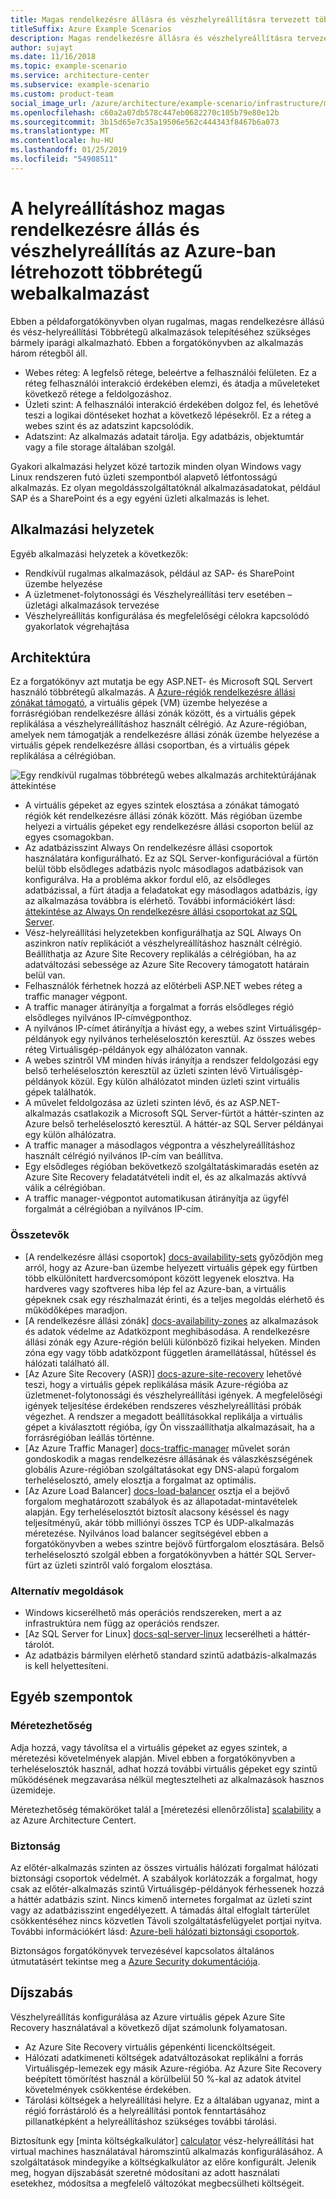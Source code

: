 ```yaml
---
title: Magas rendelkezésre állásra és vészhelyreállításra tervezett többrétegű webalkalmazás
titleSuffix: Azure Example Scenarios
description: Magas rendelkezésre állásra és vészhelyreállításra tervezett többrétegű webalkalmazást hozhat létre az Azure-ban Azure-beli virtuális gépek, rendelkezésre állási csoportok, rendelkezésre állási zónák, az Azure Site Recovery és az Azure Traffic Manager használatával.
author: sujayt
ms.date: 11/16/2018
ms.topic: example-scenario
ms.service: architecture-center
ms.subservice: example-scenario
ms.custom: product-team
social_image_url: /azure/architecture/example-scenario/infrastructure/media/arhitecture-disaster-recovery-multi-tier-app.png
ms.openlocfilehash: c60a2a07db578c447eb0682270c105b79e80e12b
ms.sourcegitcommit: 3b15d65e7c35a19506e562c444343f8467b6a073
ms.translationtype: MT
ms.contentlocale: hu-HU
ms.lasthandoff: 01/25/2019
ms.locfileid: "54908511"
---
```

# <a name="multitier-web-application-built-for-high-availability-and-disaster-recovery-on-azure"></a>A helyreállításhoz magas rendelkezésre állás és vészhelyreállítás az Azure-ban létrehozott többrétegű webalkalmazást

Ebben a példaforgatókönyvben olyan rugalmas, magas rendelkezésre állású és vész-helyreállítási Többrétegű alkalmazások telepítéséhez szükséges bármely iparági alkalmazható. Ebben a forgatókönyvben az alkalmazás három rétegből áll.

- Webes réteg: A legfelső rétege, beleértve a felhasználói felületen. Ez a réteg felhasználói interakció érdekében elemzi, és átadja a műveleteket következő rétege a feldolgozáshoz.
- Üzleti szint: A felhasználói interakció érdekében dolgoz fel, és lehetővé teszi a logikai döntéseket hozhat a következő lépésekről. Ez a réteg a webes szint és az adatszint kapcsolódik.
- Adatszint: Az alkalmazás adatait tárolja. Egy adatbázis, objektumtár vagy a file storage általában szolgál.

Gyakori alkalmazási helyzet közé tartozik minden olyan Windows vagy Linux rendszeren futó üzleti szempontból alapvető létfontosságú alkalmazás. Ez olyan megoldásszolgáltatóknál alkalmazásadatokat, például SAP és a SharePoint és a egy egyéni üzleti alkalmazás is lehet.

## <a name="relevant-use-cases"></a>Alkalmazási helyzetek

Egyéb alkalmazási helyzetek a következők:

- Rendkívül rugalmas alkalmazások, például az SAP- és SharePoint üzembe helyezése
- A üzletmenet-folytonossági és Vészhelyreállítási terv esetében – üzletági alkalmazások tervezése
- Vészhelyreállítás konfigurálása és megfelelőségi célokra kapcsolódó gyakorlatok végrehajtása

## <a name="architecture"></a>Architektúra

Ez a forgatókönyv azt mutatja be egy ASP.NET- és Microsoft SQL Servert használó többrétegű alkalmazás. A [Azure-régiók rendelkezésre állási zónákat támogató](/azure/availability-zones/az-overview#regions-that-support-availability-zones), a virtuális gépek (VM) üzembe helyezése a forrásrégióban rendelkezésre állási zónák között, és a virtuális gépek replikálása a vészhelyreállításhoz használt célrégió. Az Azure-régióban, amelyek nem támogatják a rendelkezésre állási zónák üzembe helyezése a virtuális gépek rendelkezésre állási csoportban, és a virtuális gépek replikálása a célrégióban.

![Egy rendkívül rugalmas többrétegű webes alkalmazás architektúrájának áttekintése][architecture]

- A virtuális gépeket az egyes szintek elosztása a zónákat támogató régiók két rendelkezésre állási zónák között. Más régióban üzembe helyezi a virtuális gépeket egy rendelkezésre állási csoporton belül az egyes csomagokban.
- Az adatbázisszint Always On rendelkezésre állási csoportok használatára konfigurálható. Ez az SQL Server-konfigurációval a fürtön belül több elsődleges adatbázis nyolc másodlagos adatbázisok van konfigurálva. Ha a probléma akkor fordul elő, az elsődleges adatbázissal, a fürt átadja a feladatokat egy másodlagos adatbázis, így az alkalmazása továbbra is elérhető. További információkért lásd: [áttekintése az Always On rendelkezésre állási csoportokat az SQL Server][docs-sql-always-on].
- Vész-helyreállítási helyzetekben konfigurálhatja az SQL Always On aszinkron natív replikációt a vészhelyreállításhoz használt célrégió. Beállíthatja az Azure Site Recovery replikálás a célrégióban, ha az adatváltozási sebessége az Azure Site Recovery támogatott határain belül van.
- Felhasználók férhetnek hozzá az előtérbeli ASP.NET webes réteg a traffic manager végpont.
- A traffic manager átirányítja a forgalmat a forrás elsődleges régió elsődleges nyilvános IP-címvégponthoz.
- A nyilvános IP-címet átirányítja a hívást egy, a webes szint Virtuálisgép-példányok egy nyilvános terheléselosztón keresztül. Az összes webes réteg Virtuálisgép-példányok egy alhálózaton vannak.
- A webes szintről VM minden hívás irányítja a rendszer feldolgozási egy belső terheléselosztón keresztül az üzleti szinten lévő Virtuálisgép-példányok közül. Egy külön alhálózatot minden üzleti szint virtuális gépek találhatók.
- A művelet feldolgozása az üzleti szinten lévő, és az ASP.NET-alkalmazás csatlakozik a Microsoft SQL Server-fürtöt a háttér-szinten az Azure belső terheléselosztó keresztül. A háttér-az SQL Server példányai egy külön alhálózatra.
- A traffic manager a másodlagos végpontra a vészhelyreállításhoz használt célrégió nyilvános IP-cím van beállítva.
- Egy elsődleges régióban bekövetkező szolgáltatáskimaradás esetén az Azure Site Recovery feladatátvételi indít el, és az alkalmazás aktívvá válik a célrégióban.
- A traffic manager-végpontot automatikusan átirányítja az ügyfél forgalmát a célrégióban a nyilvános IP-cím.

### <a name="components"></a>Összetevők

- [A rendelkezésre állási csoportok] [ docs-availability-sets] győződjön meg arról, hogy az Azure-ban üzembe helyezett virtuális gépek egy fürtben több elkülönített hardvercsomópont között legyenek elosztva. Ha hardveres vagy szoftveres hiba lép fel az Azure-ban, a virtuális gépeknek csak egy részhalmazát érinti, és a teljes megoldás elérhető és működőképes maradjon.
- [A rendelkezésre állási zónák] [ docs-availability-zones] az alkalmazások és adatok védelme az Adatközpont meghibásodása. A rendelkezésre állási zónák egy Azure-régión belüli különböző fizikai helyeken. Minden zóna egy vagy több adatközpont független áramellátással, hűtéssel és hálózati található áll.
- [Az Azure Site Recovery (ASR)] [ docs-azure-site-recovery] lehetővé teszi, hogy a virtuális gépek replikálása másik Azure-régióba az üzletmenet-folytonossági és vészhelyreállítási igények. A megfelelőségi igények teljesítése érdekében rendszeres vészhelyreállítási próbák végezhet. A rendszer a megadott beállításokkal replikálja a virtuális gépet a kiválasztott régióba, így Ön visszaállíthatja alkalmazásait, ha a forrásrégióban leállás történne.
- [Az Azure Traffic Manager] [ docs-traffic-manager] művelet során gondoskodik a magas rendelkezésre állásának és válaszkészségének globális Azure-régióban szolgáltatásokat egy DNS-alapú forgalom terheléselosztó, amely elosztja a forgalmat az optimális.
- [Az Azure Load Balancer] [ docs-load-balancer] osztja el a bejövő forgalom meghatározott szabályok és az állapotadat-mintavételek alapján. Egy terheléselosztót biztosít alacsony késéssel és nagy teljesítményű, akár több milliónyi összes TCP és UDP-alkalmazás méretezése. Nyilvános load balancer segítségével ebben a forgatókönyvben a webes szintre bejövő fürtforgalom elosztására. Belső terheléselosztó szolgál ebben a forgatókönyvben a háttér SQL Server-fürt az üzleti szintről való forgalom elosztása.

### <a name="alternatives"></a>Alternatív megoldások

- Windows kicserélhető más operációs rendszereken, mert a az infrastruktúra nem függ az operációs rendszer.
- [Az SQL Server for Linux] [ docs-sql-server-linux] lecserélheti a háttér-tárolót.
- Az adatbázis bármilyen elérhető standard szintű adatbázis-alkalmazás is kell helyettesíteni.

## <a name="other-considerations"></a>Egyéb szempontok

### <a name="scalability"></a>Méretezhetőség

Adja hozzá, vagy távolítsa el a virtuális gépeket az egyes szintek, a méretezési követelmények alapján. Mivel ebben a forgatókönyvben a terheléselosztók használ, adhat hozzá további virtuális gépeket egy szintű működésének megzavarása nélkül megtesztelheti az alkalmazások hasznos üzemideje.

Méretezhetőség témaköröket talál a [méretezési ellenőrzőlista] [ scalability] a az Azure Architecture Centert.

### <a name="security"></a>Biztonság

Az előtér-alkalmazás szinten az összes virtuális hálózati forgalmat hálózati biztonsági csoportok védelmét. A szabályok korlátozzák a forgalmat, hogy csak az előtér-alkalmazás szintű Virtuálisgép-példányok férhessenek hozzá a háttér adatbázis szint. Nincs kimenő internetes forgalmat az üzleti szint vagy az adatbázisszint engedélyezett. A támadás által elfoglalt tárterület csökkentéséhez nincs közvetlen Távoli szolgáltatásfelügyelet portjai nyitva. További információkért lásd: [Azure-beli hálózati biztonsági csoportok][docs-nsg].

Biztonságos forgatókönyvek tervezésével kapcsolatos általános útmutatásért tekintse meg a [Azure Security dokumentációja][security].

## <a name="pricing"></a>Díjszabás

Vészhelyreállítás konfigurálása az Azure virtuális gépek Azure Site Recovery használatával a következő díjat számolunk folyamatosan.

- Az Azure Site Recovery virtuális gépenkénti licencköltségeit.
- Hálózati adatkimeneti költségek adatváltozásokat replikálni a forrás Virtuálisgép-lemezek egy másik Azure-régióba. Az Azure Site Recovery beépített tömörítést használ a körülbelül 50 %-kal az adatok átvitel követelmények csökkentése érdekében.
- Tárolási költségek a helyreállítási helyre. Ez a általában ugyanaz, mint a régió forrástároló és a helyreállítási pontok fenntartásához pillanatképként a helyreállításhoz szükséges további tárolási.

Biztosítunk egy [minta költségkalkulátor] [ calculator] vész-helyreállítási hat virtual machines használatával háromszintű alkalmazás konfigurálásához. A szolgáltatások mindegyike a költségkalkulátor az előre konfigurált. Jelenik meg, hogyan díjszabását szeretné módosítani az adott használati esetekhez, módosítsa a megfelelő változókat megbecsülheti költségeit.

<!-- links -->
[architecture]: ./media/arhitecture-disaster-recovery-multi-tier-app.png
[autoscaling]: /azure/architecture/best-practices/auto-scaling
[availability]: ../../checklist/availability.md
[resiliency]: /azure/architecture/resiliency/
[security]: /azure/security/
[scalability]: /azure/architecture/checklist/scalability
[docs-availability-zones]: /azure/availability-zones/az-overview
[docs-load-balancer]: /azure/load-balancer/load-balancer-overview
[docs-nsg]: /azure/virtual-network/security-overview
[docs-vmss]: /azure/virtual-machine-scale-sets/overview
[docs-sql-always-on]: /sql/database-engine/availability-groups/windows/overview-of-always-on-availability-groups-sql-server
[docs-vmss-autoscale]: /azure/virtual-machine-scale-sets/virtual-machine-scale-sets-autoscale-overview
[docs-vnet]: /azure/virtual-network/virtual-networks-overview
[docs-sql-server-linux]: /sql/linux/sql-server-linux-overview?view=sql-server-linux-2017
[docs-traffic-manager]: /azure/traffic-manager/
[docs-azure-site-recovery]: /azure/site-recovery/azure-to-azure-quickstart/
[docs-availability-sets]: /azure/virtual-machines/windows/manage-availability/
[calculator]: https://azure.com/e/6835332265044d6d931d68c917979e6d/
